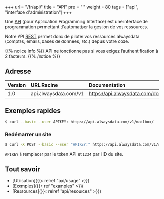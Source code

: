 +++
url = "/fr/api/"
title = "API"
pre = "<i class='fas fa-fw fa-plug'></i> "
weight = 80
tags = ["api", "interface d'administration"]
+++

Une [API](https://fr.wikipedia.org/wiki/Interface_de_programmation) (pour Application
Programming Interface) est une interface de programmation permettant d'automatiser
la gestion de vos ressources.

Notre API [REST](https://fr.wikipedia.org/wiki/Representational_State_Transfer)
permet donc de piloter vos ressources alwaysdata (comptes, emails, bases de données,
etc.) depuis votre code.

{{% notice info %}}
API ne fonctionne pas si vous exigez l'authentification à 2 facteurs.
{{% /notice %}}

## Adresse

| Version | URL Racine          | Documentation                     |
|:--------|:--------------------|:----------------------------------|
| 1.0     | api.alwaysdata.com/v1 | https://api.alwaysdata.com/doc/ |

## Exemples rapides

```sh
$ curl --basic --user APIKEY: https://api.alwaysdata.com/v1/mailbox/
```


### Redémarrer un site

```sh
$ curl -X POST --basic --user "APIKEY:" https://api.alwaysdata.com/v1/site/1234/restart/
```

`APIKEY` à remplacer par le token API et `1234` par l'ID du site.

## Tout savoir

- [Utilisation]({{< relref "api/usage" >}})
- [Exemples]({{< ref "examples" >}})
- [Ressources]({{< relref "api/resources" >}})
